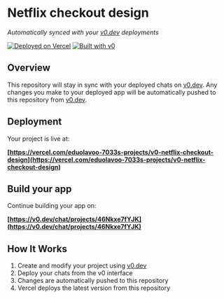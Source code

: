 # Netflix checkout design

*Automatically synced with your [v0.dev](https://v0.dev) deployments*

[![Deployed on Vercel](https://img.shields.io/badge/Deployed%20on-Vercel-black?style=for-the-badge&logo=vercel)](https://vercel.com/eduolavoo-7033s-projects/v0-netflix-checkout-design)
[![Built with v0](https://img.shields.io/badge/Built%20with-v0.dev-black?style=for-the-badge)](https://v0.dev/chat/projects/46Nkxe7fYJK)

## Overview

This repository will stay in sync with your deployed chats on [v0.dev](https://v0.dev).
Any changes you make to your deployed app will be automatically pushed to this repository from [v0.dev](https://v0.dev).

## Deployment

Your project is live at:

**[https://vercel.com/eduolavoo-7033s-projects/v0-netflix-checkout-design](https://vercel.com/eduolavoo-7033s-projects/v0-netflix-checkout-design)**

## Build your app

Continue building your app on:

**[https://v0.dev/chat/projects/46Nkxe7fYJK](https://v0.dev/chat/projects/46Nkxe7fYJK)**

## How It Works

1. Create and modify your project using [v0.dev](https://v0.dev)
2. Deploy your chats from the v0 interface
3. Changes are automatically pushed to this repository
4. Vercel deploys the latest version from this repository
